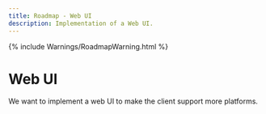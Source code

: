 ```yaml
---
title: Roadmap - Web UI
description: Implementation of a Web UI.
---
```

{% include Warnings/RoadmapWarning.html %}

# Web UI
We want to implement a web UI to make the client support more platforms.

